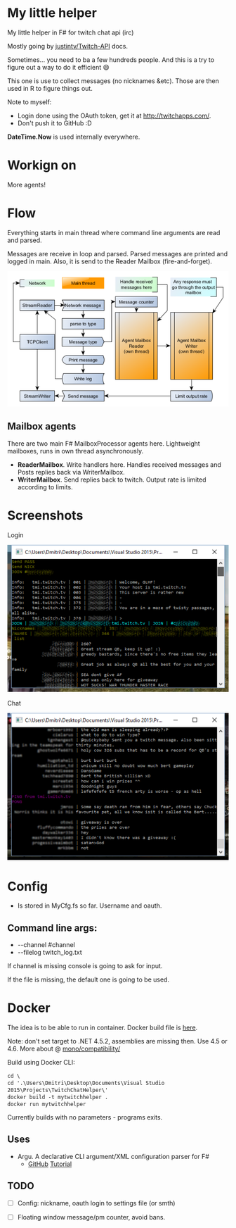 # My little helper #

My little helper in F# for twitch chat api (irc)

Mostly going by [justintv/Twitch-API](https://github.com/justintv/Twitch-API/blob/master/IRC.md) docs.

Sometimes... you need to ba a few hundreds people. And this is a try to figure out a way to do it efficient :smile:

This one is use to collect messages (no nicknames &etc). Those are then used in R to figure things out.

Note to myself:

- Login done using the OAuth token, get it at http://twitchapps.com/.
- Don't push it to GitHub :D

**DateTime.Now** is used internally everywhere.

# Workign on #

More agents!

# Flow #

Everything starts in main thread where command line arguments are read and parsed.

Messages are receive in loop and parsed. Parsed messages are printed and logged in main. Also, it is send to the Reader Mailbox (fire-and-forget).

![chetHelperFlowYed](chetHelperFlowYed.png)

## Mailbox agents ##

There are two main F# MailboxProcessor agents here. Lightweight mailboxes, runs in own thread asynchronously.

- **ReaderMailbox**. Write handlers here. Handles received messages and Posts replies back via WriterMailbox.
- **WriterMailbox**. Send replies back to twitch. Output rate is limited according to limits.

# Screenshots #

Login

![screen_login](myimg/screen_login.png)

Chat

![screen_chat](myimg/screen_chat.png)

#  Config #

* Is stored in MyCfg.fs so far. Username and oauth.

## Command line args: ##

* --channel #channel
* --filelog twitch_log.txt

If channel is missing console is going to ask for input.

If the file is missing, the default one is going to be used.

# Docker #
The idea is to be able to run in container. Docker build file is [here](Dockerfile).

Note: don't set target to .NET 4.5.2, assemblies are missing then. Use 4.5 or 4.6. 
More about @ [mono/compatibility/](http://www.mono-project.com/docs/about-mono/compatibility/)

Build using Docker CLI:

    cd \    
    cd '.\Users\Dmitri\Desktop\Documents\Visual Studio 2015\Projects\TwitchChatHelper\'    
    docker build -t mytwitchhelper .
    docker run mytwitchhelper

Currently builds with no parameters - programs exits.
## Uses ##

- Argu. A declarative CLI argument/XML configuration parser for F#
    * [GitHub](https://github.com/fsprojects/Argu) [Tutorial](http://fsprojects.github.io/Argu/tutorial.html)

## TODO ##

- [ ] Config: nickname, oauth login to settings file (or smth)
- [ ] Floating window message/pm counter, avoid bans.


